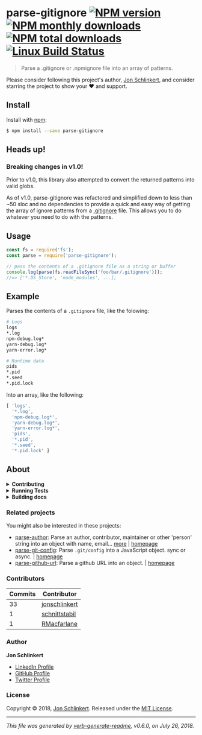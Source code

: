 # parse-gitignore [![NPM version](https://img.shields.io/npm/v/parse-gitignore.svg?style=flat)](https://www.npmjs.com/package/parse-gitignore) [![NPM monthly downloads](https://img.shields.io/npm/dm/parse-gitignore.svg?style=flat)](https://npmjs.org/package/parse-gitignore) [![NPM total downloads](https://img.shields.io/npm/dt/parse-gitignore.svg?style=flat)](https://npmjs.org/package/parse-gitignore) [![Linux Build Status](https://img.shields.io/travis/jonschlinkert/parse-gitignore.svg?style=flat&label=Travis)](https://travis-ci.org/jonschlinkert/parse-gitignore)

> Parse a .gitignore or .npmignore file into an array of patterns.

Please consider following this project's author, [Jon Schlinkert](https://github.com/jonschlinkert), and consider starring the project to show your :heart: and support.

## Install

Install with [npm](https://www.npmjs.com/):

```sh
$ npm install --save parse-gitignore
```

## Heads up!

### Breaking changes in v1.0!

Prior to v1.0, this library also attempted to convert the returned patterns into valid globs.

As of v1.0, parse-gitignore was refactored and simplified down to less than ~50 sloc and no dependencies to provide a quick and easy way of getting the array of ignore patterns from a [.gitignore](#.gitignore) file. This allows you to do whatever you need to do with the patterns.

## Usage

```js
const fs = require('fs');
const parse = require('parse-gitignore');

// pass the contents of a .gitignore file as a string or buffer 
console.log(parse(fs.readFileSync('foo/bar/.gitignore')));
//=> ['*.DS_Store', 'node_modules', ...];
```

## Example

Parses the contents of a `.gitignore` file, like the folowing:

```sh
# Logs
logs
*.log
npm-debug.log*
yarn-debug.log*
yarn-error.log*

# Runtime data
pids
*.pid
*.seed
*.pid.lock
```

Into an array, like the following:

```js
[ 'logs',
  '*.log',
  'npm-debug.log*',
  'yarn-debug.log*',
  'yarn-error.log*',
  'pids',
  '*.pid',
  '*.seed',
  '*.pid.lock' ]
```

## About

<details>
<summary><strong>Contributing</strong></summary>

Pull requests and stars are always welcome. For bugs and feature requests, [please create an issue](../../issues/new).

</details>

<details>
<summary><strong>Running Tests</strong></summary>

Running and reviewing unit tests is a great way to get familiarized with a library and its API. You can install dependencies and run tests with the following command:

```sh
$ npm install && npm test
```

</details>

<details>
<summary><strong>Building docs</strong></summary>

_(This project's readme.md is generated by [verb](https://github.com/verbose/verb-generate-readme), please don't edit the readme directly. Any changes to the readme must be made in the [.verb.md](.verb.md) readme template.)_

To generate the readme, run the following command:

```sh
$ npm install -g verbose/verb#dev verb-generate-readme && verb
```

</details>

### Related projects

You might also be interested in these projects:

* [parse-author](https://www.npmjs.com/package/parse-author): Parse an author, contributor, maintainer or other 'person' string into an object with name, email… [more](https://github.com/jonschlinkert/parse-author) | [homepage](https://github.com/jonschlinkert/parse-author "Parse an author, contributor, maintainer or other 'person' string into an object with name, email and url properties following npm conventions.")
* [parse-git-config](https://www.npmjs.com/package/parse-git-config): Parse `.git/config` into a JavaScript object. sync or async. | [homepage](https://github.com/jonschlinkert/parse-git-config "Parse `.git/config` into a JavaScript object. sync or async.")
* [parse-github-url](https://www.npmjs.com/package/parse-github-url): Parse a github URL into an object. | [homepage](https://github.com/jonschlinkert/parse-github-url "Parse a github URL into an object.")

### Contributors

| **Commits** | **Contributor** | 
| --- | --- |
| 33 | [jonschlinkert](https://github.com/jonschlinkert) |
| 1 | [schnittstabil](https://github.com/schnittstabil) |
| 1 | [RMacfarlane](https://github.com/RMacfarlane) |

### Author

**Jon Schlinkert**

* [LinkedIn Profile](https://linkedin.com/in/jonschlinkert)
* [GitHub Profile](https://github.com/jonschlinkert)
* [Twitter Profile](https://twitter.com/jonschlinkert)

### License

Copyright © 2018, [Jon Schlinkert](https://github.com/jonschlinkert).
Released under the [MIT License](LICENSE).

***

_This file was generated by [verb-generate-readme](https://github.com/verbose/verb-generate-readme), v0.6.0, on July 26, 2018._